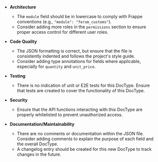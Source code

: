 - **Architecture**
  - The `module` field should be in lowercase to comply with Frappe conventions (e.g., `"module": "ferum_customs"`).
  - Consider adding more roles in the `permissions` section to ensure proper access control for different user roles.

- **Code Quality**
  - The JSON formatting is correct, but ensure that the file is consistently indented and follows the project's style guide.
  - Consider adding type annotations for fields where applicable, especially for `quantity` and `unit_price`.

- **Testing**
  - There is no indication of unit or E2E tests for this DocType. Ensure that tests are created to cover the functionality of this DocType.

- **Security**
  - Ensure that the API functions interacting with this DocType are properly whitelisted to prevent unauthorized access.

- **Documentation/Maintainability**
  - There are no comments or documentation within the JSON file. Consider adding comments to explain the purpose of each field and the overall DocType.
  - A changelog entry should be created for this new DocType to track changes in the future.
